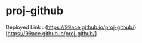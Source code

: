 # proj-github

Deployed Link : (https://99ace.github.io/proj-github/)[https://99ace.github.io/proj-github/]
